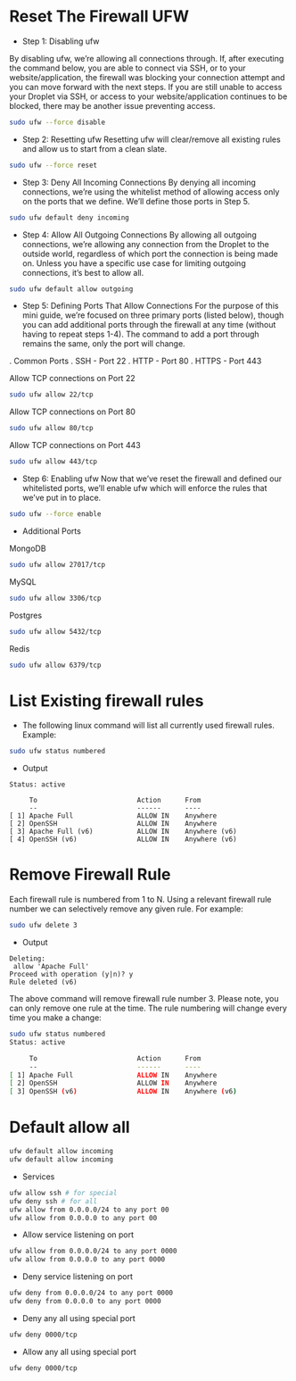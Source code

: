# Reset The Firewall UFW
- Step 1: Disabling ufw

By disabling ufw, we’re allowing all connections through. If, after executing the command below, you are able to connect via SSH, or to your website/application, the firewall was blocking your connection attempt and you can move forward with the next steps. If you are still unable to access your Droplet via SSH, or access to your website/application continues to be blocked, there may be another issue preventing access.

```bash
sudo ufw --force disable
```
- Step 2: Resetting ufw
Resetting ufw will clear/remove all existing rules and allow us to start from a clean slate.
```bash
sudo ufw --force reset
```
- Step 3: Deny All Incoming Connections
By denying all incoming connections, we’re using the whitelist method of allowing access only on the ports that we define. We’ll define those ports in Step 5.

```bash
sudo ufw default deny incoming
```
- Step 4: Allow All Outgoing Connections
By allowing all outgoing connections, we’re allowing any connection from the Droplet to the outside world, regardless of which port the connection is being made on. Unless you have a specific use case for limiting outgoing connections, it’s best to allow all.

```bash
sudo ufw default allow outgoing
```
- Step 5: Defining Ports That Allow Connections
For the purpose of this mini guide, we’re focused on three primary ports (listed below), though you can add additional ports through the firewall at any time (without having to repeat steps 1-4). The command to add a port through remains the same, only the port will change.

. Common Ports
. SSH - Port 22
. HTTP - Port 80
. HTTPS - Port 443

Allow TCP connections on Port 22

```bash
sudo ufw allow 22/tcp
```
Allow TCP connections on Port 80
```bash
sudo ufw allow 80/tcp
```
Allow TCP connections on Port 443
```bash
sudo ufw allow 443/tcp
```
- Step 6: Enabling ufw
Now that we’ve reset the firewall and defined our whitelisted ports, we’ll enable ufw which will enforce the rules that we’ve put in to place.

```bash
sudo ufw --force enable
```

- Additional Ports

MongoDB
```bash
sudo ufw allow 27017/tcp
```
MySQL
```bash
sudo ufw allow 3306/tcp
```
Postgres
```bash
sudo ufw allow 5432/tcp
```
Redis
```bash
sudo ufw allow 6379/tcp
```


# List Existing firewall rules
- The following linux command will list all currently used firewall rules. Example:

```bash
sudo ufw status numbered
```
- Output
```
Status: active

     To                         Action      From
     --                         ------      ----
[ 1] Apache Full                ALLOW IN    Anywhere                  
[ 2] OpenSSH                    ALLOW IN    Anywhere                  
[ 3] Apache Full (v6)           ALLOW IN    Anywhere (v6)             
[ 4] OpenSSH (v6)               ALLOW IN    Anywhere (v6)
```
# Remove Firewall Rule

Each firewall rule is numbered from 1 to N. Using a relevant firewall rule number we can selectively remove any given rule. For example:

```bash
sudo ufw delete 3
```
- Output
```
Deleting:
 allow 'Apache Full'
Proceed with operation (y|n)? y
Rule deleted (v6)
```

The above command will remove firewall rule number 3. Please note, you can only remove one rule at the time. The rule numbering will change every time you make a change:

```bash
sudo ufw status numbered
Status: active

     To                         Action      From
     --                         ------      ----
[ 1] Apache Full                ALLOW IN    Anywhere                  
[ 2] OpenSSH                    ALLOW IN    Anywhere                  
[ 3] OpenSSH (v6)               ALLOW IN    Anywhere (v6)
```


# Default allow all
```bash
ufw default allow incoming
ufw default allow incoming
```
- Services
```bash
ufw allow ssh # for special
ufw deny ssh # for all
ufw allow from 0.0.0.0/24 to any port 00
ufw allow from 0.0.0.0 to any port 00
```
- Allow service listening on port 
```bash
ufw allow from 0.0.0.0/24 to any port 0000
ufw allow from 0.0.0.0 to any port 0000
```
- Deny service listening on port 
```bash
ufw deny from 0.0.0.0/24 to any port 0000
ufw deny from 0.0.0.0 to any port 0000
```
- Deny any all using special port
```bash
ufw deny 0000/tcp
```
- Allow any all using special port
```bash
ufw deny 0000/tcp
```
